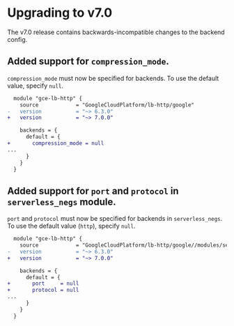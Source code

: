 # Upgrading to v7.0

The v7.0 release contains backwards-incompatible changes to the backend config.

## Added support for `compression_mode`.

`compression_mode` must now be specified for backends. To use the default value, specify `null`.

```diff
  module "gce-lb-http" {
    source            = "GoogleCloudPlatform/lb-http/google"
-   version           = "~> 6.3.0"
+   version           = "~> 7.0.0"

    backends = {
      default = {
+       compression_mode = null
...
      }
    }
  }
```

## Added support for `port` and `protocol` in `serverless_negs` module.

`port` and `protocol` must now be specified for backends in `serverless_negs`.
To use the default value (`http`), specify `null`.

```diff
  module "gce-lb-http" {
    source            = "GoogleCloudPlatform/lb-http/google//modules/serverless_negs"
-   version           = "~> 6.3.0"
+   version           = "~> 7.0.0"

    backends = {
      default = {
+       port     = null
+       protocol = null
...
      }
    }
  }
```
